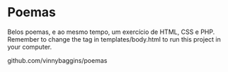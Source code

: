 # Poemas
Belos poemas, e ao mesmo tempo, um exercício de HTML, CSS e PHP.
Remember to change the <base> tag in templates/body.html to run this project in your computer.

github.com/vinnybaggins/poemas
